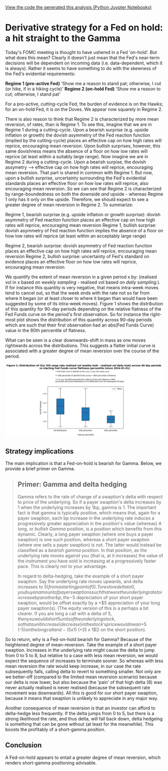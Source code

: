 [View the code the generated this analysis (Python Juypter Notebooks)](https://github.com/ALILODHI-cloud/UVAmacro.github.io/blob/main/post_5/analysis.ipynb)



# Derivative strategy for a Fed on hold: a hit straight to the Gamma

Today's FOMC meeting is thought to have ushered in a Fed 'on-hold'. But what does this mean? Clearly it doesn't just mean that the Fed's near-term decisions will be dependent on incoming data (i.e. data-dependent, which it is always). Rather it seems to have something to do with the skewness of the Fed's evidential requirements:

**Regime 1 (pro-active Fed)** 'Show me a reason to stand pat; otherwise, I cut (or hike, if in a hiking cycle)'
**Regime 2 (on-hold Fed)** 'Show me a reason to cut; otherwise, I stand pat'

For a pro-active, cutting-cycle Fed, the burden of evidence is on the Hawks; for an on-hold Fed, it is on the Doves. We appear now squarely in Regime 2. 

There is also reason to think that Regime 2 is characterized by more mean reversion, of rates, than is Regime 1. To see this, imagine that we are in Regime 1 during a cutting-cycle. Upon a bearish surprise (e.g. upside inflation or growth) the dovish asymmetry of the Fed reaction function (implied by the cutting-cycle) places an effective cap on how high rates will reprice, encouraging mean reversion. Upon bullish surprises, however, this same dovishness means the absence of a floor on how low rates will reprice (at least within a suitably large range). Now imagine we are in Regime 2 during a cutting-cycle. Upon a bearish surpise, the dovish assymetry --> effective cap on how high rates will reprice, encouraging mean reversion. That part is shared in common with Regime 1. But now, upon a bullish surprise, uncertainty surrounding the Fed's evidential standards places an effective floor on how low rates will reprice, also encouraging mean reversion. So we can see that Regime 2 is characterized by range-boundedness on both the downside _and_ upside - whereas Regime 1 only has it only on the upside. Therefore, we should expect to see a greater degree of mean reversion in Regime 2. To summarize: 

Regime 1, bearish surprise (e.g. upside inflation or growth surprise): dovish asymmetry of Fed reaction function places an effective cap on how high rates will reprice, encouraging mean reversion 
Regime 1, bullish surprise: dovish asymmetry of Fed reaction function implies the absence of a floor on how low rates will reprice (at least within an acceptably large range)

Regime 2, bearish surprise: dovish asymmetry of Fed reaction function places an effective cap on how high rates will reprice, encouraging mean reversion
Regime 2, bullish surprise: uncertainty of Fed's standard on evidence places an effective floor on how low rates will reprice, encouraging mean reversion 

We quantify the extent of mean reversion in a given period x by: (realised vol in x based on _weekly sampling_ - realised vol based on _daily sampling._). If for instance this quantity is very negative, that means intra-week moves tend to cancel out, so that the week ends with the rate not so far from where it began (or at least closer to where it began than would have been suggested by some of its intra-week moves). Figure 1 shows the distribution of this quantity for 90-day periods depending on the relative flatness of the Fed Funds curve on the period's first observation. So for instance the right-most plot shows the distribution of this quantity across 90-day periods which are such that their first observation had an abs(Fed Funds Curve) value in the 80th percentile of flatness. 

What can be seen is a clear downwards-shift in mass as one moves rightwards across the distributions. This suggests a flatter initial curve is associated with a greater degree of mean reversion over the course of the period. 

![Alt_text](figures/figure1.jpg)


## Strategy implications 

The main implication is that a Fed-on-hold is bearish for Gamma. Below, we provide a brief primer on Gamma.

> ## Primer: Gamma and delta hedging 
>
> Gamma refers to the rate of change of a swaption's delta with respect to price of the underlying. So if a payer swaption's delta increases by 1 when the underlying increases by 1bp, gamma is 1. The important fact is that gamma is typically positive, which means that, again for a payer swaption, each bp increase in the underlying rate induces a progressively greater appreciation in the position's value (whereas) A long, or _bullish Gamma_ position, is a position which benefits from this dynamic. Clearly, a long payer swaption (where one buys a payer swaption) is one such position, whereas a short payer swaption (where one sells a payer swaption) is not. The latter would instead be classified as a _bearish gamma_ position. In that position, as the underlying rate moves against you (that is, at it increases) the value of the instrument you have sold is increasing at a progressively faster pace. This is clearly not to your advantage.
>
> In regard to delta-hedging, take the example of a short payer swaption. Say the underlying rate moves upwards, and delta increases to $5 (from a starting point of 0). To restore delta to 0, you buy an amount of payer swaptions such that were the underlying rate to increase by another bp, the -$5 depreciation of your short payer swaption, would be offset exactly by a +$5 appreciation of your long payer swaption(s). (The equity version of this is a perhaps a bit clearer. If you are long a call with a delta of $5, then you would short 5 units of the underlying stock, so that a unit increase (decrease) in the stock's price would mean +$5 (-$5) on the long call and -(5 x 1$) (+[5 x 1$]) on the short position).

So to return, why is a Fed-on-hold bearish for Gamma? Because of the heightened degree of mean-reversion. Take the example of a short payer swaption. Increases in the underlying rate might cause the delta to jump from 0 to 5 to 8, but relative to a case with less mean reversion, we would expect the sequence of increases to terminate sooner. So whereas with less mean reversion the rate would keep increase, in our case the rate subsequently falls, calling delta to revert to something smaller. Not only are we better-off (compared to the limited mean reversion scenario) because our delta is now lower, but also because the 'pain' of that high delta (8) was never actually realised is never realised (because the subsequent rate movement was downwards). All this is good for our short payer swaption, because it means that swaption is unlikely to appreciate in any major way. 

Another consequence of mean reversion is that an investor can afford to delta-hedge less frequently. If the delta jumps from 0 to 5, but there is a strong likelihood the rate, and thus delta, will fall back down, delta hedgeing is something that can be gone without (at least for the meanwhile). This boosts the profitably of a short-gamma position. 


## Conclusion 

A Fed-on-hold appears to entail a greater degree of mean reversion, which renders short-gamma positioning advisable. 









